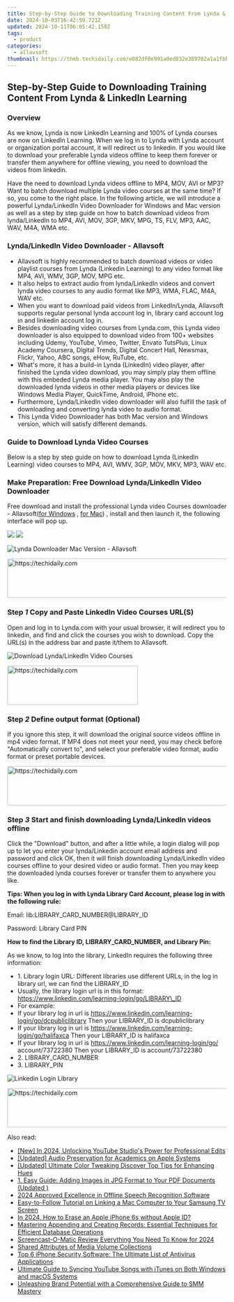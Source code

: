 ```yaml
---
title: Step-by-Step Guide to Downloading Training Content From Lynda & LinkedIn Learning
date: 2024-10-03T16:42:59.721Z
updated: 2024-10-11T06:05:42.158Z
tags:
  - product
categories:
  - allavsoft
thumbnail: https://thmb.techidaily.com/e082df8e991a0ed032e389702a1a1fbbc04b4810305a265213fc94683f22a3e9.jpg
---
```


## Step-by-Step Guide to Downloading Training Content From Lynda & LinkedIn Learning

### Overview

As we know, Lynda is now LinkedIn Learning and 100% of Lynda courses are now on LinkedIn Learning. When we log in to Lynda with Lynda account or organization portal account, it will redirect us to linkedin. If you would like to download your preferable Lynda videos offline to keep them forever or transfer them anywhere for offline viewing, you need to download the videos from linkedin. 

Have the need to download Lynda videos offline to MP4, MOV, AVI or MP3? Want to batch download multiple Lynda video courses at the same time? If so, you come to the right place. In the following article, we will introduce a powerful Lynda/LinkedIn Video Downloader for Windows and Mac version as well as a step by step guide on how to batch download videos from lynda/LinkedIn to MP4, AVI, MOV, 3GP, MKV, MPG, TS, FLV, MP3, AAC, WAV, M4A, WMA etc.

### Lynda/LinkedIn Video Downloader - Allavsoft

* Allavsoft is highly recommended to batch download videos or video playlist courses from Lynda (Linkedin Learning) to any video format like MP4, AVI, WMV, 3GP, MOV, MPG etc.
* It also helps to extract audio from lynda/LinkedIn videos and convert lynda video courses to any audio format like MP3, WMA, FLAC, M4A, WAV etc.
* When you want to download paid videos from LinkedIn/Lynda, Allavsoft supports regular personal lynda account log in, library card account log in and linkedin account log in.
* Besides downloading video courses from Lynda.com, this Lynda video downloader is also equipped to download video from 100+ websites including Udemy, YouTube, Vimeo, Twitter, Envato TutsPlus, Linux Academy Coursera, Digital Trends, Digital Concert Hall, Newsmax, Flickr, Yahoo, ABC songs, eHow, RuTube, etc.
* What's more, it has a build-in Lynda (LinkedIn) video player, after finished the Lynda video download, you may simply play them offline with this embeded Lynda media player. You may also play the downloaded lynda videos in other media players or devices like Windows Media Player, QuickTime, Android, iPhone etc.
* Furthermore, Lynda/LinkedIn video downloader will also fulfill the task of downloading and converting lynda video to audio format.
* This Lynda Video Downloader has both Mac version and Windows version, which will satisfy different demands.

### Guide to Download Lynda Video Courses

Below is a step by step guide on how to download Lynda (LinkedIn Learning) video courses to MP4, AVI, WMV, 3GP, MOV, MKV, MP3, WAV etc.

### Make Preparation: Free Download Lynda/LinkedIn Video Downloader

Free download and install the professional Lynda video Courses downloader - Allavsoft([for Windows](https://tools.techidaily.com/allavsoft/products/) , [for Mac](https://tools.techidaily.com/allavsoft/products/)) , install and then launch it, the following interface will pop up.

[![](https://www.allavsoft.com/how-to/../images/how-to/free-download-win.jpg)](https://tools.techidaily.com/allavsoft/products/) [![](https://www.allavsoft.com/how-to/../images/how-to/free-download-mac.jpg)](https://tools.techidaily.com/allavsoft/products/)

![Lynda Downloader Mac Version - Allavsoft](https://www.allavsoft.com/how-to/../images/allavsoft/screen-shot-600.jpg)

<!-- affiliate ads begin -->
<a href="https://imp.i357552.net/c/5597632/994842/11832" target="_top" id="994842">
  <img src="//a.impactradius-go.com/display-ad/11832-994842" border="0" alt="https://techidaily.com" width="728" height="90"/>
</a>
<img height="0" width="0" src="https://imp.i357552.net/i/5597632/994842/11832" style="position:absolute;visibility:hidden;" border="0" />
<!-- affiliate ads end -->

### Step _1_ Copy and Paste LinkedIn Video Courses URL(S)

Open and log in to Lynda.com with your usual browser, it will redirect you to linkedin, and find and click the courses you wish to download. Copy the URL(s) in the address bar and paste it/them to Allavsoft.

![Download Lynda/LinkedIn Video Courses](https://www.allavsoft.com/how-to/../images/how-to/lynda-video-downloader/download-lynda-courses.jpg)

<!-- affiliate ads begin -->
<a href="https://aligracehair.sjv.io/c/5597632/1938745/19272" target="_top" id="1938745">
  <img src="//a.impactradius-go.com/display-ad/19272-1938745" border="0" alt="https://techidaily.com" width="300" height="90"/>
</a>
<img height="0" width="0" src="https://aligracehair.sjv.io/i/5597632/1938745/19272" style="position:absolute;visibility:hidden;" border="0" />
<!-- affiliate ads end -->

### Step _2_ Define output format (Optional)

If you ignore this step, it will download the original source videos offline in mp4 video format. If MP4 does not meet your need, you may check before "Automatically convert to", and select your preferable video format, audio format or preset portable devices.

<!-- affiliate ads begin -->
<a href="https://aligracehair.sjv.io/c/5597632/1885932/19272" target="_top" id="1885932">
  <img src="//a.impactradius-go.com/display-ad/19272-1885932" border="0" alt="https://techidaily.com" width="728" height="90"/>
</a>
<img height="0" width="0" src="https://aligracehair.sjv.io/i/5597632/1885932/19272" style="position:absolute;visibility:hidden;" border="0" />
<!-- affiliate ads end -->

### Step _3_ Start and finish downloading Lynda/LinkedIn videos offline

Click the "Download" button, and after a little while, a login dialog will pop up to let you enter your lynda/Linkedin account email address and password and click OK, then it will finish downloading Lynda/LinkedIn video courses offline to your desired video or audio format. Then you may keep the downloaded lynda courses forever or transfer them to anywhere you like.

**Tips: When you log in with Lynda Library Card Account, please log in with the following rule:**

Email: lib:LIBRARY\_CARD\_NUMBER@LIBRARY\_ID

Password: Library Card PIN 

**How to find the Library ID, LIBRARY\_CARD\_NUMBER, and Library Pin:**

As we know, to log into the library, LinkedIn requires the following three information:
* 1\. Library login URL: Different libraries use different URLs, in the log in library url, we can find the LIBRARY\_ID
* Usually, the library login url is in this format: https://www.linkedin.com/learning-login/go/LIBRARY\_ID
* For example:
* If your library log in url is https://www.linkedin.com/learning-login/go/dcpubliclibrary Then your LIBRARY\_ID is dcpubliclibrary
* If your library log in url is https://www.linkedin.com/learning-login/go/halifaxca Then your LIBRARY\_ID is halifaxca
* If your library log in url is https://www.linkedin.com/learning-login/go/ account/73722380 Then your LIBRARY\_ID is account/73722380
* 2\. LIBRARY\_CARD\_NUMBER
* 3\. LIBRARY\_PIN

![Linkedin Login Library](https://www.allavsoft.com/how-to/../images/how-to/lynda-video-downloader/linkedin-login-library.jpg)

<!-- affiliate ads begin -->
<a href="https://ephamedtechinc.pxf.io/c/5597632/2123512/26400" target="_top" id="2123512">
  <img src="//a.impactradius-go.com/display-ad/26400-2123512" border="0" alt="https://techidaily.com" width="728" height="90"/>
</a>
<img height="0" width="0" src="https://ephamedtechinc.pxf.io/i/5597632/2123512/26400" style="position:absolute;visibility:hidden;" border="0" />
<!-- affiliate ads end -->

<ins class="adsbygoogle"
     style="display:block"
     data-ad-format="autorelaxed"
     data-ad-client="ca-pub-7571918770474297"
     data-ad-slot="1223367746"></ins>

<ins class="adsbygoogle"
     style="display:block"
     data-ad-client="ca-pub-7571918770474297"
     data-ad-slot="8358498916"
     data-ad-format="auto"
     data-full-width-responsive="true"></ins>

<span class="atpl-alsoreadstyle">Also read:</span>
<div><ul>
<li><a href="https://youtube-docs.techidaily.com/n-2024-unlocking-youtube-studios-power-for-professional-edits/"><u>[New] In 2024, Unlocking YouTube Studio's Power for Professional Edits</u></a></li>
<li><a href="https://screen-activity-recording.techidaily.com/updated-audio-preservation-for-academics-on-apple-systems/"><u>[Updated] Audio Preservation for Academics on Apple Systems</u></a></li>
<li><a href="https://some-approaches.techidaily.com/updated-ultimate-color-tweaking-discover-top-tips-for-enhancing-hues/"><u>[Updated] Ultimate Color Tweaking Discover Top Tips for Enhancing Hues</u></a></li>
<li><a href="https://fox-sys.techidaily.com/1727401258237-1-easy-guide-adding-images-in-jpg-format-to-your-pdf-documents-updated/"><u>1. Easy Guide: Adding Images in JPG Format to Your PDF Documents (Updated )</u></a></li>
<li><a href="https://some-knowledge.techidaily.com/2024-approved-excellence-in-offline-speech-recognition-software/"><u>2024 Approved Excellence in Offline Speech Recognition Software</u></a></li>
<li><a href="https://fox-sys.techidaily.com/easy-to-follow-tutorial-on-linking-a-mac-computer-to-your-samsung-tv-screen/"><u>Easy-to-Follow Tutorial on Linking a Mac Computer to Your Samsung TV Screen</u></a></li>
<li><a href="https://apple-account.techidaily.com/in-2024-how-to-erase-an-apple-iphone-6s-without-apple-id-by-drfone-ios/"><u>In 2024, How to Erase an Apple iPhone 6s without Apple ID?</u></a></li>
<li><a href="https://fox-sys.techidaily.com/mastering-appending-and-creating-records-essential-techniques-for-efficient-database-operations/"><u>Mastering Appending and Creating Records: Essential Techniques for Efficient Database Operations</u></a></li>
<li><a href="https://video-capture.techidaily.com/screencast-o-matic-review-everything-you-need-to-know-for-2024/"><u>Screencast-O-Matic Review Everything You Need To Know for 2024</u></a></li>
<li><a href="https://fox-sys.techidaily.com/shared-attributes-of-media-volume-collections/"><u>Shared Attributes of Media Volume Collections</u></a></li>
<li><a href="https://buynow-tips.techidaily.com/top-6-iphone-security-software-the-ultimate-list-of-antivirus-applications/"><u>Top 6 iPhone Security Software: The Ultimate List of Antivirus Applications</u></a></li>
<li><a href="https://fox-sys.techidaily.com/ultimate-guide-to-syncing-youtube-songs-with-itunes-on-both-windows-and-macos-systems/"><u>Ultimate Guide to Syncing YouTube Songs with iTunes on Both Windows and macOS Systems</u></a></li>
<li><a href="https://extra-resources.techidaily.com/unleashing-brand-potential-with-a-comprehensive-guide-to-smm-mastery/"><u>Unleashing Brand Potential with a Comprehensive Guide to SMM Mastery</u></a></li>
</ul></div>

